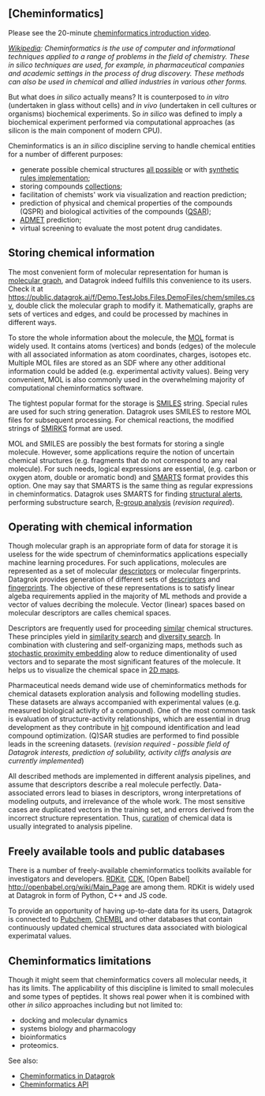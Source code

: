<!-- TITLE: Cheminformatics concepts -->
<!-- SUBTITLE: -->

## [Cheminformatics]

Please see the 20-minute [cheminformatics introduction video](https://www.youtube.com/watch?v=yM0ums_ur78&ab_channel=JeremyYang-Datascience%2Cetc).

_[Wikipedia](https://en.wikipedia.org/wiki/Cheminformatics): Cheminformatics is the use of 
computer and informational techniques applied to a range of 
problems in the field of chemistry. These in silico techniques are used, for example, in pharmaceutical companies 
and academic settings in the process of drug discovery. These methods can also be used in chemical and allied 
industries in various other forms._

But what does *in silico* actually means? It is counterposed to *in vitro* (undertaken in glass without cells) and *in vivo* (undertaken in cell cultures or organisms) biochemical experiments. So *in silico* was defined to imply a biochemical experiment performed via computational approaches (as silicon is the main component of modern CPU). 

Cheminformatics is an *in silico* discipline serving to handle chemical entities for a number of different purposes:
- generate possible chemical structures [all possible](https://gdb.unibe.ch/downloads/) or with [synthetic rules implementation](https://cactus.nci.nih.gov/download/savi_download/);
- storing compounds [collections](https://www.merckgroup.com/en/research/open-innovation/biopharma-open-innovation-portal/open-compound-sourcing.html);
- facilitation of chemists' work via visualization and reaction prediction;
- prediction of physical and chemical properties of the compounds (QSPR) and biological activities of the compounds ([QSAR](https://en.wikipedia.org/wiki/Quantitative_structure%E2%80%93activity_relationship));
- [ADMET](https://en.wikipedia.org/wiki/ADME) prediction;
- virtual screening to evaluate the most potent drug candidates.

## Storing chemical information

The most convenient form of molecular representation for human is [molecular graph](https://en.wikipedia.org/wiki/Molecular_graph), and Datagrok indeed fulfills this convenience to its users. Check it at https://public.datagrok.ai/f/Demo.TestJobs.Files.DemoFiles/chem/smiles.csv, double click the molecular graph to modify it. Mathematically, graphs are sets of vertices and edges, and could be processed by machines in different ways. 

To store the whole information about the molecule, the [MOL](http://c4.cabrillo.edu/404/ctfile.pdf) format is widely used. It contains atoms (vertices) and bonds (edges) of the molecule with all associated information as atom coordinates, charges, isotopes etc. Multiple MOL files are stored as an SDF where any other additional information could be added (e.g. experimental activity values). Being very convenient, MOL is also commonly used in the overwhelming majority of computational cheminformatics software.

The tightest popular format for the storage is [SMILES](https://www.daylight.com/dayhtml/doc/theory/theory.smiles.html) string. Special rules are used for such string generation. Datagrok uses SMILES to restore MOL files for subsequent processing. For chemical reactions, the modified strings of [SMIRKS](https://www.daylight.com/dayhtml/doc/theory/theory.smirks.html) format are used.

MOL and SMILES are possibly the best formats for storing a single molecule. However, some applications require the notion of uncertain chemical structures (e.g. fragments that do not correspond to any real molecule). For such needs, logical expressions are essential, (e.g. carbon or oxygen atom, double or aromatic bond) and [SMARTS](https://www.daylight.com/dayhtml/doc/theory/theory.smarts.html) format provides this option. One may say that SMARTS is the same thing as regular expressions in cheminformatics. Datagrok uses SMARTS for finding [structural alerts](https://github.com/datagrok-ai/public/blob/master/help/domains/chem/info-panels/structural-alerts.md), performing substructure search, [R-group analysis](https://github.com/datagrok-ai/public/blob/master/help/domains/chem/r-group-analysis.md) (*revision required*).

## Operating with chemical information

Though molecular graph is an appropriate form of data for storage it is useless for the wide spectrum of cheminformatics applications especially machine learning procedures. For such applications, molecules are represented as a set of molecular [descriptors](https://www.youtube.com/watch?v=0j1Eeexd1ig&ab_channel=ChemAxon) or molecular fingerprints. Datagrok provides generation of different sets of [descriptors](https://github.com/datagrok-ai/public/blob/master/help/domains/chem/descriptors.md) and [fingerprints](https://github.com/datagrok-ai/public/blob/master/help/domains/chem/fingerprints.md). The objective of these representations is to satisfy linear algeba requirements applied in the majority of ML methods and provide a vector of values decribing the molecule. Vector (linear) spaces based on  molecular descriptors are calles chemical spaces.

Descriptors are frequently used for proceeding [similar](https://en.wikipedia.org/wiki/Chemical_similarity) chemical structures. These principles yield in [similarity search](https://github.com/datagrok-ai/public/blob/master/help/domains/chem/similarity-search.md) and [diversity search](https://github.com/datagrok-ai/public/blob/master/help/domains/chem/diversity-search.md). In combination with clustering and self-organizing maps, methods such as [stochastic proximity embedding](https://github.com/datagrok-ai/public/blob/master/help/domains/chem/similarity-spe.md) alow to reduce dimentionality of used vectors and to separate the most significant features of the molecule. It helps us to visualize the chemical space in [2D maps](https://public.datagrok.ai/script/c7e74227-ca12-5337-b7d0-8c4d1bacfbb9).

Pharmaceutical needs demand wide use of cheminformatics methods for chemical datasets exploration analysis and following modelling studies. These datasets are always accompanied with experimental values (e.g. measured biological activity of a compound). One of the most common task is evaluation of structure-activity relationships, which are essential in drug development as they contribute in [hit](https://drugdevelopment.fi/drug-development/hit-to-lead/) compound identification and lead compound optimization. (Q)SAR studies are performed to find possible leads in the screening datasets. (*revision required - possible field of Datagrok interests, prediction of solubility, activity cliffs analysis are currently implemented*)

All described methods are implemented in different analysis pipelines, and assume that descriptors describe a real molecule perfectly. Data-associated errors lead to biases in descriptors, wrong interpretations of modeling outputs, and irrelevance of the whole work. The most sensitive cases are duplicated vectors in the training set, and errors derived from the incorrect structure representation. Thus, [curation](https://github.com/datagrok-ai/public/blob/master/help/domains/chem/chem-curate.md) of chemical data is usually integrated to analysis pipeline.  

## Freely available tools and public databases

There is a number of freely-available cheminformatics toolkits available for investigators and developers. [RDKit](https://www.rdkit.org/docs/GettingStartedInPython.html), [CDK](https://cdk.github.io/), [Open Babel] http://openbabel.org/wiki/Main_Page are among them. RDKit is widely used at Datagrok in form of Python, C++ and JS code.

To provide an opportunity of having up-to-date data for its users, Datagrok is connected to [Pubchem](https://pubchem.ncbi.nlm.nih.gov/), [ChEMBL](https://www.ebi.ac.uk/chembl/) and other databases that contain continuously updated chemical structures data associated with biological experimatal values.

## Cheminformatics limitations

Though it might seem that cheminformatics covers all molecular needs, it has its limits. The applicability of this discipline is limited to small molecules and some types of peptides. It shows real power when it is combined with other *in silico* approaches including but not limited to:
- docking and molecular dynamics
- systems biology and pharmacology
- bioinformatics
- proteomics.

See also:
* [Cheminformatics in Datagrok](https://datagrok.ai/cheminformatics)
* [Cheminformatics API](cheminformatics.md)
